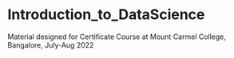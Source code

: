 # Introduction_to_DataScience
Material designed for Certificate Course at Mount Carmel College, Bangalore, July-Aug 2022
